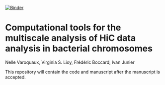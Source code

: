 [![Binder](https://mybinder.org/badge_logo.svg)](https://mybinder.org/v2/gh/TREE-TIMC/2020-multi-hic/master)

# Computational tools for the multiscale analysis of HiC data analysis in bacterial chromosomes

Nelle Varoquaux, Virginia S. Lioy, Frédéric Boccard, Ivan Junier 

This repository will contain the code and manuscript after the manuscript is
accepted.
